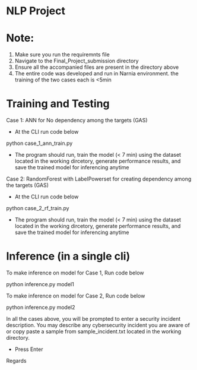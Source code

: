 # NLP Project

# Note: 
1. Make sure you run the requiremnts file
2. Navigate to the Final_Project_submission directory
3. Ensure all the accompanied files are present in the directory above
4. The entire code was developed and run in Narnia environment.
the training of the two cases each is <5min




Training and Testing
=====================
Case 1: ANN for No dependency among the targets (GAS)

 - At the CLI run code below

python case_1_ann_train.py

 - The program should run, train the model (< 7 min) using the dataset located in the working dircetory, generate performance results, and save the trained model for inferencing anytime


Case 2: RandomForest with LabelPowerset for creating dependency among the targets (GAS)

 - At the CLI run code below

python case_2_rf_train.py

 - The program should run, train the model (< 7 min) using the dataset located in the working dircetory, generate performance results, and save the trained model for inferencing anytime




Inference (in a single cli)
=============================

To make inference on model for Case 1, Run code below

python inference.py model1 


To make inference on model for Case 2, Run code below

python inference.py model2 


In all the cases above, you will be prompted to enter a security incident description. You may describe any cybersecurity incident you are aware of or copy paste a sample from sample_incident.txt located in the working directory.

 - Press Enter


Regards
